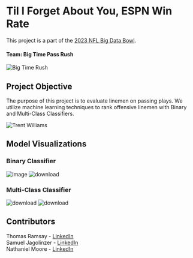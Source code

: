 # Til I Forget About You, ESPN Win Rate
This project is a part of the [2023 NFL Big Data Bowl](https://www.kaggle.com/competitions/nfl-big-data-bowl-2023).

#### Team: Big Time Pass Rush

![Big Time Rush](https://media2.giphy.com/media/xUOrwaa0VXclrw405a/giphy.gif)

## Project Objective
The purpose of this project is to evaluate linemen on passing plays. We utilize machine learning techniques to rank offensive linemen with Binary and Multi-Class Classifiers.

![Trent Williams](https://c.tenor.com/qJMDjq64JiMAAAAC/trent-williams-49ers.gif)

## Model Visualizations

### Binary Classifier
![image](https://user-images.githubusercontent.com/109098360/212198760-e3408bed-4aa0-40d8-aa97-2090f34ede18.png)
![download](https://user-images.githubusercontent.com/109098360/212161872-dae8dffd-829f-4d2e-b49d-f2becbfb68a5.png)

### Multi-Class Classifier
![download](https://user-images.githubusercontent.com/109098360/212161945-80c22d60-24f2-409c-abde-38b8a7fc71f0.png)
![download](https://user-images.githubusercontent.com/109098360/212161967-37c5a502-3a08-4158-ba72-5a1e6ab0330f.png)

## Contributors
Thomas Ramsay - [LinkedIn](https://www.linkedin.com/in/thomas-ramsay-32b0771b5/)<br />
Samuel Jagolinzer - [LinkedIn](https://www.linkedin.com/in/sam-jagolinzer-509a9820b/)<br />
Nathaniel Moore - [LinkedIn](https://www.linkedin.com/in/nate-moore-56125719b/)
